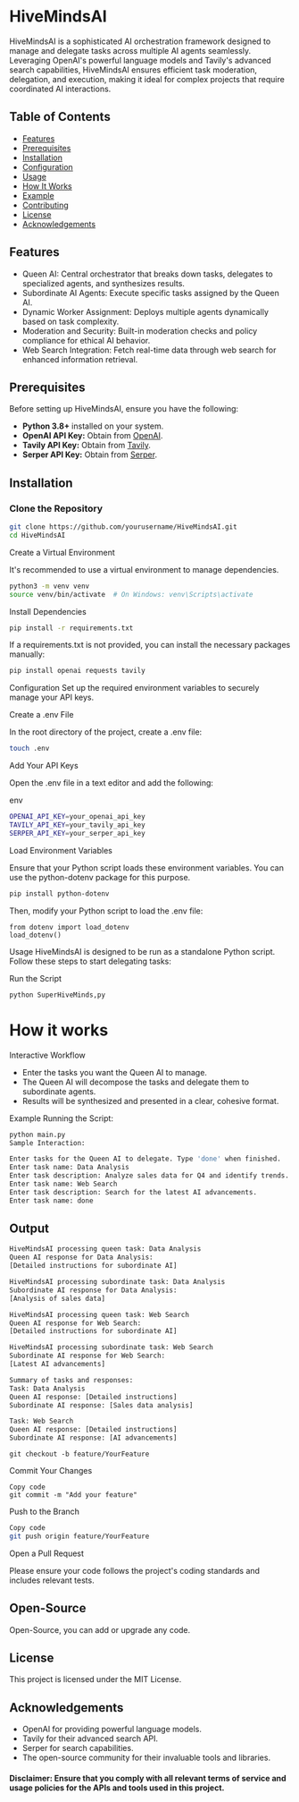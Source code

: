 # HiveMindsAI

HiveMindsAI is a sophisticated AI orchestration framework designed to manage and delegate tasks across multiple AI agents seamlessly. Leveraging OpenAI's powerful language models and Tavily's advanced search capabilities, HiveMindsAI ensures efficient task moderation, delegation, and execution, making it ideal for complex projects that require coordinated AI interactions.

## Table of Contents

- [Features](#features)
- [Prerequisites](#prerequisites)
- [Installation](#installation)
- [Configuration](#configuration)
- [Usage](#usage)
- [How It Works](#how-it-works)
- [Example](#example)
- [Contributing](#contributing)
- [License](#license)
- [Acknowledgements](#acknowledgements)

## Features
- Queen AI: Central orchestrator that breaks down tasks, delegates to specialized agents, and synthesizes results.
- Subordinate AI Agents: Execute specific tasks assigned by the Queen AI.
- Dynamic Worker Assignment: Deploys multiple agents dynamically based on task complexity.
- Moderation and Security: Built-in moderation checks and policy compliance for ethical AI behavior.
- Web Search Integration: Fetch real-time data through web search for enhanced information retrieval.

## Prerequisites

Before setting up HiveMindsAI, ensure you have the following:

- **Python 3.8+** installed on your system.
- **OpenAI API Key:** Obtain from [OpenAI](https://openai.com/api/).
- **Tavily API Key:** Obtain from [Tavily](https://tavily.com/api/).
- **Serper API Key:** Obtain from [Serper](https://serper.com/).

## Installation

### Clone the Repository

```bash
git clone https://github.com/yourusername/HiveMindsAI.git
cd HiveMindsAI
```

Create a Virtual Environment

It's recommended to use a virtual environment to manage dependencies.

```bash
python3 -m venv venv
source venv/bin/activate  # On Windows: venv\Scripts\activate
```

Install Dependencies

```bash
pip install -r requirements.txt
```

If a requirements.txt is not provided, you can install the necessary packages manually:

```bash
pip install openai requests tavily
```

Configuration
Set up the required environment variables to securely manage your API keys.

Create a .env File

In the root directory of the project, create a .env file:

```bash
touch .env
```

Add Your API Keys

Open the .env file in a text editor and add the following:

env
```bash
OPENAI_API_KEY=your_openai_api_key
TAVILY_API_KEY=your_tavily_api_key
SERPER_API_KEY=your_serper_api_key
```

Load Environment Variables

Ensure that your Python script loads these environment variables. You can use the python-dotenv package for this purpose.

```bash
pip install python-dotenv
```

Then, modify your Python script to load the .env file:

```
from dotenv import load_dotenv
load_dotenv()
```

Usage
HiveMindsAI is designed to be run as a standalone Python script. Follow these steps to start delegating tasks:

Run the Script

```
python SuperHiveMinds,py
```

# How it works

Interactive Workflow
- Enter the tasks you want the Queen AI to manage.
- The Queen AI will decompose the tasks and delegate them to subordinate agents.
- Results will be synthesized and presented in a clear, cohesive format.

Example
Running the Script:

```bash
python main.py
Sample Interaction:

Enter tasks for the Queen AI to delegate. Type 'done' when finished.
Enter task name: Data Analysis
Enter task description: Analyze sales data for Q4 and identify trends.
Enter task name: Web Search
Enter task description: Search for the latest AI advancements.
Enter task name: done
```
## Output

```bash
HiveMindsAI processing queen task: Data Analysis
Queen AI response for Data Analysis:
[Detailed instructions for subordinate AI]

HiveMindsAI processing subordinate task: Data Analysis
Subordinate AI response for Data Analysis:
[Analysis of sales data]

HiveMindsAI processing queen task: Web Search
Queen AI response for Web Search:
[Detailed instructions for subordinate AI]

HiveMindsAI processing subordinate task: Web Search
Subordinate AI response for Web Search:
[Latest AI advancements]

Summary of tasks and responses:
Task: Data Analysis
Queen AI response: [Detailed instructions]
Subordinate AI response: [Sales data analysis]

Task: Web Search
Queen AI response: [Detailed instructions]
Subordinate AI response: [AI advancements]

```

```
git checkout -b feature/YourFeature
```

Commit Your Changes

```
Copy code
git commit -m "Add your feature"
```
Push to the Branch

```bash
Copy code
git push origin feature/YourFeature
```

Open a Pull Request

Please ensure your code follows the project's coding standards and includes relevant tests.

## Open-Source
Open-Source, you can  add or upgrade any code.

## License
This project is licensed under the MIT License.

## Acknowledgements
- OpenAI for providing powerful language models.
- Tavily for their advanced search API.
- Serper for search capabilities.
- The open-source community for their invaluable tools and libraries.

#### Disclaimer: Ensure that you comply with all relevant terms of service and usage policies for the APIs and tools used in this project.
